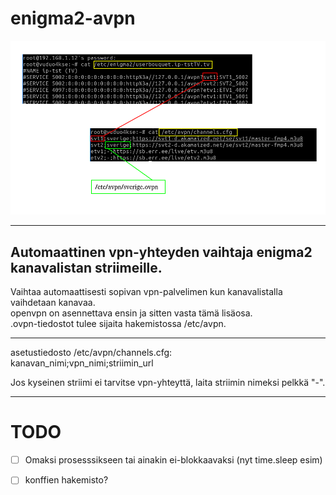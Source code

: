 # enigma2-avpn
![Kaavio](/doc/kaavio.png)

----- 

## Automaattinen vpn-yhteyden vaihtaja enigma2 kanavalistan striimeille. 
  
  
Vaihtaa automaattisesti sopivan vpn-palvelimen kun kanavalistalla vaihdetaan kanavaa.  
openvpn on asennettava ensin ja sitten vasta tämä lisäosa.  
.ovpn-tiedostot tulee sijaita hakemistossa /etc/avpn.  
  
  
-----
asetustiedosto /etc/avpn/channels.cfg:  
kanavan_nimi;vpn_nimi;striimin_url  
  
Jos kyseinen striimi ei tarvitse vpn-yhteyttä, laita striimin nimeksi pelkkä "-".  
  
  
  

-----
# TODO
- [ ] Omaksi prosesssikseen tai ainakin ei-blokkaavaksi (nyt time.sleep esim)  
- [ ] konffien hakemisto?


